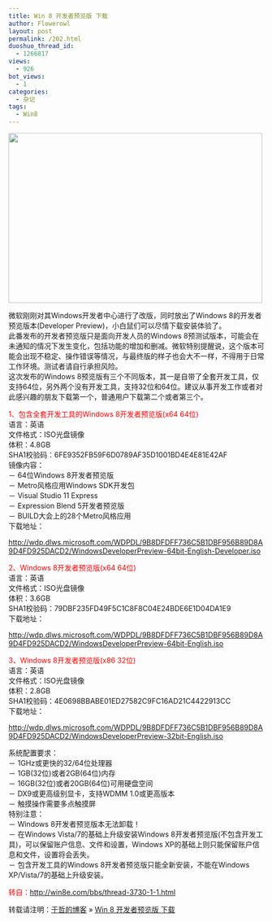 ```yaml
---
title: Win 8 开发者预览版 下载
author: Flowerowl
layout: post
permalink: /202.html
duoshuo_thread_id:
  - 1266817
views:
  - 926
bot_views:
  - 1
categories:
  - 杂记
tags:
  - Win8
---
```

<img class="alignleft size-full wp-image-203" title="夜阑" src="http://lazynight.me/wp-content/uploads/2011/09/56027588.jpg" alt="" width="500" height="334" />

微软刚刚对其Windows开发者中心进行了改版，同时放出了Windows 8的开发者预览版本(Developer Preview)，小白鼠们可以尽情下载安装体验了。  
此番发布的开发者预览版只是面向开发人员的Windows 8预测试版本，可能会在未通知的情况下发生变化，包括功能的增加和删减。微软特别提醒说，这个版本可能会出现不稳定、操作错误等情况，与最终版的样子也会大不一样，不得用于日常工作环境。测试者请自行承担风险。  
这次发布的Windows 8预览版有三个不同版本，其一是自带了全套开发工具，仅支持64位，另外两个没有开发工具，支持32位和64位。建议从事开发工作或者对此感兴趣的朋友下载第一个，普通用户下载第二个或者第三个。<!--more-->

  
<span style="color: #ff0000;">1、包含全套开发工具的Windows 8开发者预览版(x64 64位)</span>  
语言：英语  
文件格式：ISO光盘镜像  
体积：4.8GB  
SHA1校验码：6FE9352FB59F6D0789AF35D1001BD4E4E81E42AF  
镜像内容：  
－ 64位Windows 8开发者预览版  
－ Metro风格应用Windows SDK开发包  
－ Visual Studio 11 Express  
－ Expression Blend 5开发者预览版  
－ BUILD大会上的28个Metro风格应用  
下载地址：

http://wdp.dlws.microsoft.com/WDPDL/9B8DFDFF736C5B1DBF956B89D8A9D4FD925DACD2/WindowsDeveloperPreview-64bit-English-Developer.iso

<span style="color: #ff0000;">2、Windows 8开发者预览版(x64 64位)</span>  
语言：英语  
文件格式：ISO光盘镜像  
体积：3.6GB  
SHA1校验码：79DBF235FD49F5C1C8F8C04E24BDE6E1D04DA1E9  
下载地址：

http://wdp.dlws.microsoft.com/WDPDL/9B8DFDFF736C5B1DBF956B89D8A9D4FD925DACD2/WindowsDeveloperPreview-64bit-English.iso

<span style="color: #ff0000;">3、Windows 8开发者预览版(x86 32位)</span>  
语言：英语  
文件格式：ISO光盘镜像  
体积：2.8GB  
SHA1校验码：4E0698BBABE01ED27582C9FC16AD21C4422913CC  
下载地址：

http://wdp.dlws.microsoft.com/WDPDL/9B8DFDFF736C5B1DBF956B89D8A9D4FD925DACD2/WindowsDeveloperPreview-32bit-English.iso

系统配置要求：  
－ 1GHz或更快的32/64位处理器  
－ 1GB(32位)或者2GB(64位)内存  
－ 16GB(32位)或者20GB(64位)可用硬盘空间  
－ DX9或更高级别显卡，支持WDMM 1.0或更高版本  
－ 触摸操作需要多点触摸屏  
特别注意：  
－ Windows 8开发者预览版本无法卸载！  
－ 在Windows Vista/7的基础上升级安装Windows 8开发者预览版(不包含开发工具)，可以保留账户信息、文件和设置，Windows XP的基础上则只能保留账户信息和文件，设置将会丢失。  
－ 包含开发工具的Windows 8开发者预览版只能全新安装，不能在Windows XP/Vista/7的基础上升级安装。

<span style="color: #ff0000;">转自：<a href="http://win8e.com/bbs/thread-3730-1-1.html"><span style="color: #ff0000;">http://win8e.com/bbs/thread-3730-1-1.html</span></a></span>

转载请注明：[于哲的博客][1] &raquo; [Win 8 开发者预览版 下载][2]

 [1]: http://localhost/wordpress
 [2]: http://localhost/wordpress/202.html